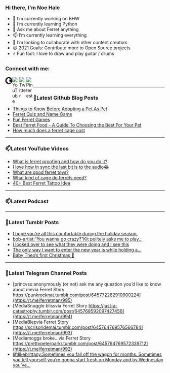 ### Hi there, I'm Noe Hale

- 🔭 I’m currently working on BHW
- 🌱 I’m currently learning Python
- 💬 Ask me about Ferret anything
- 📫 I’m currently learning everything
- 🔭 I’m looking to collaborate with other content creators
- 😄 2021 Goals: Contribute more to Open Source projects
- ⚡ Fun fact: I love to draw and play guitar / drums

### Connect with me:

[<img align="left" alt="ferretvoice.com" width="22px" src="https://raw.githubusercontent.com/iconic/open-iconic/master/svg/globe.svg" />](https://ferretvoice.com)
[<img align="left" alt="YouTube" width="22px" src="https://cdn.jsdelivr.net/npm/simple-icons@v3/icons/youtube.svg" />](https://www.youtube.com/channel/UCk665XTfaMLVwFVWUmgnDiw)
[<img align="left" alt="Twitter" width="22px" src="https://cdn.jsdelivr.net/npm/simple-icons@v3/icons/twitter.svg" />](https://twitter.com/voiceferret)
[<img align="left" alt="Pinterest" width="22px" src="https://cdn.jsdelivr.net/npm/simple-icons@v3/icons/pinterest.svg" />](https://www.pinterest.com/voiceferret/)

<br />

---
### 🔭Latest Github Blog Posts
<!-- GITHUB:START -->
- [Things to Know Before Adopting a Pet As Pet](http://noehale.github.io/things-to-know-before-adopting-a-pet-as-pet/)
- [Ferret Quiz and Name Game](http://noehale.github.io/ferret-quiz/)
- [Fun Ferret Games](http://noehale.github.io/fun-ferret-games/)
- [Best Ferret Food - A Guide To Choosing the Best For Your Pet](http://noehale.github.io/best-ferret-food/)
- [How much does a ferret cage cost](http://noehale.github.io/how-much-does-a-ferret-cage-cost/)
<!-- GITHUB:END -->
---
### 📫Latest YouTube Videos

<!-- YOUTUBE:START -->
- [What is ferret proofing and how do you do it?](https://www.youtube.com/watch?v=81Syh_DJBQQ)
- [I love how in sync the last bit is to the audio😂](https://www.youtube.com/watch?v=WHBeGHwSlGY)
- [What are good ferret toys?](https://www.youtube.com/watch?v=tPxRilBzc0s)
- [What kind of cage do ferrets need?](https://www.youtube.com/watch?v=xzz6hC3sR5A)
- [40+ Best Ferret Tattoo Idea](https://www.youtube.com/watch?v=KIKqduR6Xcs)
<!-- YOUTUBE:END -->

---
### 📫Latest Podcast

<!-- PODCAST:START -->
<!-- PODCAST:END -->
---
### 📝Latest Tumblr Posts

<!-- TUMBLR:START -->
- [I hope you’re all this comfortable during the holiday season.](https://come-forth-into-the-light.tumblr.com/post/645761043290882048)
- [bob-artist:“You wanna go crazy?”Kit politely asks me to play...](https://come-forth-into-the-light.tumblr.com/post/645738322306744320)
- [I looked over to see what they were doing and I see this](https://come-forth-into-the-light.tumblr.com/post/645715659617075200)
- [The only way I want to enter the new year is while holding a...](https://come-forth-into-the-light.tumblr.com/post/645674145419493376)
- [Baby Theo’s first Christmas 🥺](https://come-forth-into-the-light.tumblr.com/post/645651508268072960)
<!-- TUMBLR:END -->
---
### 📝Latest Telegram Channel Posts

<!-- TELEGRAM:START -->
- [princvsx:anonymously (or not) ask me any question you’d like to know about mevia Ferret Story https://punkrocknat.tumblr.com/post/645772282910900224](https://t.me/ferretman/995)
- [MediaSnuggle blissvia Ferret Story https://just-a-catastrophy.tumblr.com/post/645768592097427456](https://t.me/ferretman/994)
- [MediaBlepvia Ferret Story https://scrisoridemai.tumblr.com/post/645764769576566784](https://t.me/ferretman/993)
- [Mediamoggs broke…via Ferret Story https://prettypeterparkr.tumblr.com/post/645764769572339712](https://t.me/ferretman/992)
- [liftlikebrittany:Sometimes you fall off the wagon for months. Sometimes you tell yourself you’re gonna start fresh on Monday and by Wednesday you’ve...](https://t.me/ferretman/991)
<!-- TELEGRAM:END -->
